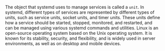 The object that systemd uses to manage services is called a `unit`. In systemd, different types of services are represented by different types of units, such as service units, socket units, and timer units. These units define how a service should be started, stopped, monitored, and restarted, and can be managed using various systemd commands and utilities. Linux is an open-source operating system based on the Unix operating system. It is known for its stability, security, and flexibility, and is widely used in server environments, as well as on desktop and mobile devices.
